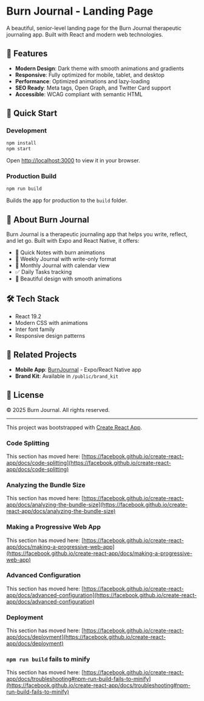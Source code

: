 # Burn Journal - Landing Page

A beautiful, senior-level landing page for the Burn Journal therapeutic journaling app. Built with React and modern web technologies.

## 🎨 Features

- **Modern Design**: Dark theme with smooth animations and gradients
- **Responsive**: Fully optimized for mobile, tablet, and desktop
- **Performance**: Optimized animations and lazy-loading
- **SEO Ready**: Meta tags, Open Graph, and Twitter Card support
- **Accessible**: WCAG compliant with semantic HTML

## 🚀 Quick Start

### Development

```bash
npm install
npm start
```

Open [http://localhost:3000](http://localhost:3000) to view it in your browser.

### Production Build

```bash
npm run build
```

Builds the app for production to the `build` folder.

## 🎯 About Burn Journal

Burn Journal is a therapeutic journaling app that helps you write, reflect, and let go. Built with Expo and React Native, it offers:

- 📝 Quick Notes with burn animations
- 📖 Weekly Journal with write-only format
- 📅 Monthly Journal with calendar view
- ✅ Daily Tasks tracking
- 🎨 Beautiful design with smooth animations

## 🛠 Tech Stack

- React 19.2
- Modern CSS with animations
- Inter font family
- Responsive design patterns

## 📱 Related Projects

- **Mobile App**: [BurnJournal](../BurnJournal) - Expo/React Native app
- **Brand Kit**: Available in `/public/brand_kit`

## 📄 License

© 2025 Burn Journal. All rights reserved.

---

This project was bootstrapped with [Create React App](https://github.com/facebook/create-react-app).


### Code Splitting

This section has moved here: [https://facebook.github.io/create-react-app/docs/code-splitting](https://facebook.github.io/create-react-app/docs/code-splitting)

### Analyzing the Bundle Size

This section has moved here: [https://facebook.github.io/create-react-app/docs/analyzing-the-bundle-size](https://facebook.github.io/create-react-app/docs/analyzing-the-bundle-size)

### Making a Progressive Web App

This section has moved here: [https://facebook.github.io/create-react-app/docs/making-a-progressive-web-app](https://facebook.github.io/create-react-app/docs/making-a-progressive-web-app)

### Advanced Configuration

This section has moved here: [https://facebook.github.io/create-react-app/docs/advanced-configuration](https://facebook.github.io/create-react-app/docs/advanced-configuration)

### Deployment

This section has moved here: [https://facebook.github.io/create-react-app/docs/deployment](https://facebook.github.io/create-react-app/docs/deployment)

### `npm run build` fails to minify

This section has moved here: [https://facebook.github.io/create-react-app/docs/troubleshooting#npm-run-build-fails-to-minify](https://facebook.github.io/create-react-app/docs/troubleshooting#npm-run-build-fails-to-minify)
